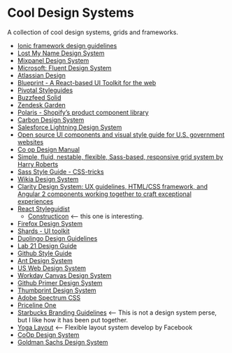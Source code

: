 # Cool Design Systems

A collection of cool design systems, grids and frameworks.

- [Ionic framework design guidelines](https://ionicframework.com/docs/)
- [Lost My Name Design System](http://design-system.lostmy.name)
- [Mixpanel Design System](https://design.mixpanel.com/)
- [Microsoft: Fluent Design System](https://developer.microsoft.com/en-us/windows/apps/design)
- [Atlassian Design](https://atlassian.design)
- [Blueprint - A React-based UI Toolkit for the web](http://blueprintjs.com)
- [Pivotal Styleguides](http://styleguide.pivotal.io)
- [Buzzfeed Solid](http://solid.buzzfeed.com)
- [Zendesk Garden](https://garden.zendesk.com)
- [Polaris - Shopify’s product component library](https://polaris.shopify.com/)
- [Carbon Design System](https://github.com/carbon-design-system)
- [Salesforce Lightning Design System](https://github.com/salesforce-ux/design-system)
- [Open source UI components and visual style guide for U.S. government websites](https://github.com/18F/web-design-standards)
- [Co op Design Manual](https://coop-design-manual.herokuapp.com)
- [Simple, fluid, nestable, flexible, Sass-based, responsive grid system by Harry Roberts](https://github.com/csswizardry/csswizardry-grids)
- [Sass Style Guide - CSS-tricks](https://css-tricks.com/sass-style-guide/)
- [Wikia Design System](https://github.com/Wikia/design-system)
- [Clarity Design System: UX guidelines, HTML/CSS framework, and Angular 2 components working together to craft exceptional experiences](https://github.com/vmware/clarity)
- [React Styleguidist](https://react-styleguidist.js.org)
    - [Constructicon](https://everydayhero.github.io/constructicon/) <-- this one is interesting.
- [Firefox Design System](https://design.firefox.com/)
- [Shards - UI toolkit](https://designrevision.com/downloads/shards/)
- [Duolingo Design Guidelines](http://www.duolingo.com/design/)
- [Lab 21 Design Guide](https://www.blog.lab21.gr/design-guide)
- [Github Style Guide](https://styleguide.github.com/primer/)
- [Ant Design System](https://ant.design/docs/spec/introduce)
- [US Web Design System](https://designsystem.digital.gov)
- [Workday Canvas Design System](https://design.workday.com)
- [Github Primer Design System](https://styleguide.github.com/primer/)
- [Thumbprint Design System](https://thumbprint.design)
- [Adobe Spectrum CSS](https://opensource.adobe.com/spectrum-css/)
- [Priceline One](https://pricelinelabs.github.io/design-system/)
- [Starbucks Branding Guidelines](https://creative.starbucks.com/) <-- This is not a design system perse, but I like how it has been put together.
- [Yoga Layout](https://yogalayout.com/) <-- Flexible layout system develop by Facebook
- [CoOp Design System](https://coop-design-system.herokuapp.com)
- [Goldman Sachs Design System](https://design.gs.com/d/)




